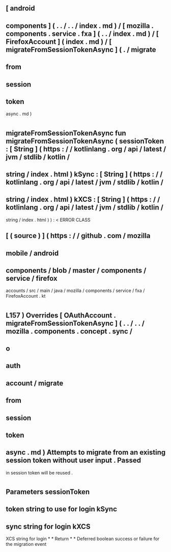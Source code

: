 [
android
-
components
]
(
.
.
/
.
.
/
index
.
md
)
/
[
mozilla
.
components
.
service
.
fxa
]
(
.
.
/
index
.
md
)
/
[
FirefoxAccount
]
(
index
.
md
)
/
[
migrateFromSessionTokenAsync
]
(
.
/
migrate
-
from
-
session
-
token
-
async
.
md
)
#
migrateFromSessionTokenAsync
fun
migrateFromSessionTokenAsync
(
sessionToken
:
[
String
]
(
https
:
/
/
kotlinlang
.
org
/
api
/
latest
/
jvm
/
stdlib
/
kotlin
/
-
string
/
index
.
html
)
kSync
:
[
String
]
(
https
:
/
/
kotlinlang
.
org
/
api
/
latest
/
jvm
/
stdlib
/
kotlin
/
-
string
/
index
.
html
)
kXCS
:
[
String
]
(
https
:
/
/
kotlinlang
.
org
/
api
/
latest
/
jvm
/
stdlib
/
kotlin
/
-
string
/
index
.
html
)
)
:
<
ERROR
CLASS
>
[
(
source
)
]
(
https
:
/
/
github
.
com
/
mozilla
-
mobile
/
android
-
components
/
blob
/
master
/
components
/
service
/
firefox
-
accounts
/
src
/
main
/
java
/
mozilla
/
components
/
service
/
fxa
/
FirefoxAccount
.
kt
#
L157
)
Overrides
[
OAuthAccount
.
migrateFromSessionTokenAsync
]
(
.
.
/
.
.
/
mozilla
.
components
.
concept
.
sync
/
-
o
-
auth
-
account
/
migrate
-
from
-
session
-
token
-
async
.
md
)
Attempts
to
migrate
from
an
existing
session
token
without
user
input
.
Passed
-
in
session
token
will
be
reused
.
#
#
#
Parameters
sessionToken
-
token
string
to
use
for
login
kSync
-
sync
string
for
login
kXCS
-
XCS
string
for
login
*
*
Return
*
*
Deferred
boolean
success
or
failure
for
the
migration
event
